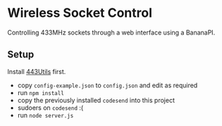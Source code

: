 # Wireless Socket Control
Controlling 433MHz sockets through a web interface using a BananaPI.
## Setup
Install [443Utils](https://github.com/ninjablocks/433Utils) first.

* copy `config-example.json` to `config.json` and edit as required
* run `npm install`
* copy the previously installed `codesend` into this project
* sudoers on `codesend` :(
* run `node server.js`
